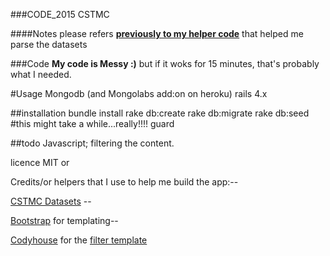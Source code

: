 ###CODE_2015 CSTMC

####Notes
please refers **[previously to my helper code](https://github.com/guinslym/cstmc_helper_to_parse_the_dataset)** that helped me parse the datasets

###Code
**My code is Messy :)** but if it woks for 15 minutes, that's probably what I needed.

#Usage
	Mongodb (and Mongolabs add:on on heroku)
	rails 4.x

##installation
	bundle install
	rake db:create
	rake db:migrate
	rake db:seed #this might take a while...really!!!!
	guard

##todo
Javascript; filtering the content.

licence MIT or 

Credits/or helpers that I use to help me build the app:--

[CSTMC Datasets](http://techno-science.ca/) --

[Bootstrap](http://www.bootstrapcdn.com/) for templating--

[Codyhouse](http://codyhouse.co/) for the [filter template](http://codyhouse.co/gem/content-filter/)
	
